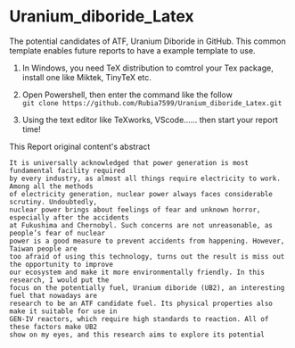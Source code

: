 # Uranium_diboride_Latex
The potential candidates of ATF, Uranium Diboride in GitHub.
This common template enables future reports to have a example template to use.

1. In Windows, you need TeX distribution to comtrol your Tex package, install one like Miktek, TinyTeX etc.

2. Open Powershell, then enter the command like the follow <br>
```git clone https://github.com/Rubia7599/Uranium_diboride_Latex.git```

3. Using the text editor like TeXworks, VScode...... then start your report time!

This Report original content's abstract
``````
It is universally acknowledged that power generation is most fundamental facility required
by every industry, as almost all things require electricity to work. Among all the methods
of electricity generation, nuclear power always faces considerable scrutiny. Undoubtedly,
nuclear power brings about feelings of fear and unknown horror, especially after the accidents
at Fukushima and Chernobyl. Such concerns are not unreasonable, as people’s fear of nuclear
power is a good measure to prevent accidents from happening. However, Taiwan people are
too afraid of using this technology, turns out the result is miss out the opportunity to improve
our ecosystem and make it more environmentally friendly. In this research, I would put the
focus on the potentially fuel, Uranium diboride (UB2), an interesting fuel that nowadays are
research to be an ATF candidate fuel. Its physical properties also make it suitable for use in
GEN-IV reactors, which require high standards to reaction. All of these factors make UB2
show on my eyes, and this research aims to explore its potential
``````
